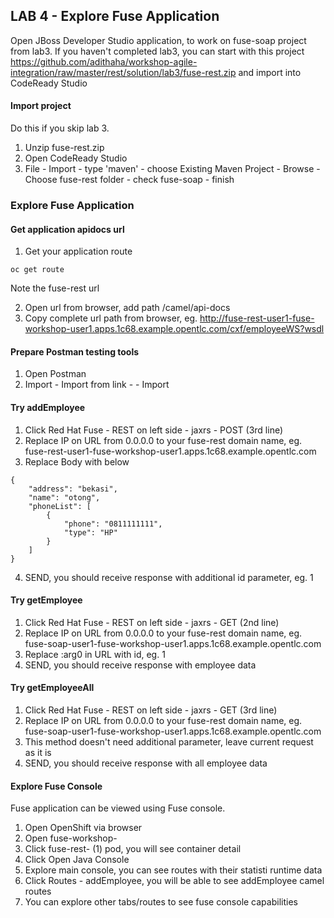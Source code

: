 
## LAB 4 - Explore Fuse Application

Open JBoss Developer Studio application,  to work on fuse-soap project from lab3. If you haven't completed lab3, you can start with this project https://github.com/adithaha/workshop-agile-integration/raw/master/rest/solution/lab3/fuse-rest.zip and import into CodeReady Studio

#### Import project
Do this if you skip lab 3.
1. Unzip fuse-rest.zip
2. Open CodeReady Studio
3. File - Import - type 'maven' - choose Existing Maven Project - Browse - Choose fuse-rest folder - check fuse-soap - finish

### Explore Fuse Application
#### Get application apidocs url
1. Get your application route
```
oc get route
```
Note the fuse-rest url  

2. Open url from browser, add path /camel/api-docs
3. Copy complete url path from browser, eg. http://fuse-rest-user1-fuse-workshop-user1.apps.1c68.example.opentlc.com/cxf/employeeWS?wsdl

#### Prepare Postman testing tools
1. Open Postman
2. Import - Import from link - <apidocs-url> - Import

#### Try addEmployee
1. Click Red Hat Fuse - REST on left side - jaxrs - POST (3rd line)
2. Replace IP on URL from 0.0.0.0 to your fuse-rest domain name, eg. fuse-rest-user1-fuse-workshop-user1.apps.1c68.example.opentlc.com
2. Replace Body with below
```
{
    "address": "bekasi",
    "name": "otong",
    "phoneList": [
        {
            "phone": "0811111111",
            "type": "HP"
        }
    ]
}
```
4. SEND, you should receive response with additional id parameter, eg. 1

#### Try getEmployee
1. Click Red Hat Fuse - REST on left side - jaxrs - GET (2nd line)
2. Replace IP on URL from 0.0.0.0 to your fuse-rest domain name, eg. fuse-soap-user1-fuse-workshop-user1.apps.1c68.example.opentlc.com
3. Replace :arg0 in URL with id, eg. 1
4. SEND, you should receive response with employee <id> data

#### Try getEmployeeAll
1. Click Red Hat Fuse - REST on left side - jaxrs - GET (3rd line)
2. Replace IP on URL from 0.0.0.0 to your fuse-rest domain name, eg. fuse-soap-user1-fuse-workshop-user1.apps.1c68.example.opentlc.com
3. This method doesn't need additional parameter, leave current request as it is
4. SEND, you should receive response with all employee data

#### Explore Fuse Console
Fuse application can be viewed using Fuse console. 
1. Open OpenShift via browser
2. Open fuse-workshop-<user1>
3. Click fuse-rest-<user> (1) pod, you will see container detail
4. Click Open Java Console
5. Explore main console, you can see routes with their statisti runtime data
6. Click Routes - addEmployee, you will be able to see addEmployee camel routes
7. You can explore other tabs/routes to see fuse console capabilities
